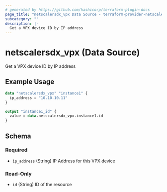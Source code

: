 ```yaml
---
# generated by https://github.com/hashicorp/terraform-plugin-docs
page_title: "netscalersdx_vpx Data Source - terraform-provider-netscalersdx"
subcategory: ""
description: |-
  Get a VPX device ID by IP address
---
```


# netscalersdx_vpx (Data Source)

Get a VPX device ID by IP address

## Example Usage

```terraform
data "netscalersdx_vpx" "instance1" {
  ip_address = "10.10.10.11"
}

output "instance1_id" {
  value = data.netscalersdx_vpx.instance1.id
}
```

<!-- schema generated by tfplugindocs -->
## Schema

### Required

- `ip_address` (String) IP Address for this VPX device

### Read-Only

- `id` (String) ID of the resource
